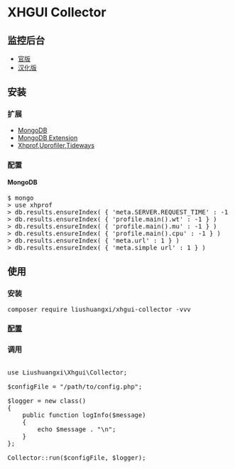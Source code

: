 # XHGUI Collector
## 监控后台
* [官版](https://github.com/perftools/xhgui)
* [汉化版](https://github.com/laynefyc/xhgui-branch)
## 安装
### 扩展
* [MongoDB](http://www.mongodb.org/)
* [MongoDB Extension](http://pecl.php.net/package/mongodb)
* [Xhprof](http://pecl.php.net/package/xhprof),[Uprofiler](https://github.com/FriendsOfPHP/uprofiler),[Tideways](https://github.com/tideways/php-profiler-extension)
### 配置
#### MongoDB
<pre>
$ mongo
> use xhprof
> db.results.ensureIndex( { 'meta.SERVER.REQUEST_TIME' : -1 } )
> db.results.ensureIndex( { 'profile.main().wt' : -1 } )
> db.results.ensureIndex( { 'profile.main().mu' : -1 } )
> db.results.ensureIndex( { 'profile.main().cpu' : -1 } )
> db.results.ensureIndex( { 'meta.url' : 1 } )
> db.results.ensureIndex( { 'meta.simple_url' : 1 } )
</pre>
## 使用
### 安装
<pre>
composer require liushuangxi/xhgui-collector -vvv
</pre>
### [配置](https://github.com/liushuangxi/xhgui-collector/blob/master/config/config.default.php)
### 调用
<pre>

use Liushuangxi\Xhgui\Collector;

$configFile = "/path/to/config.php";

$logger = new class()
{
    public function logInfo($message)
    {
        echo $message . "\n";
    }
};

Collector::run($configFile, $logger);
</pre>